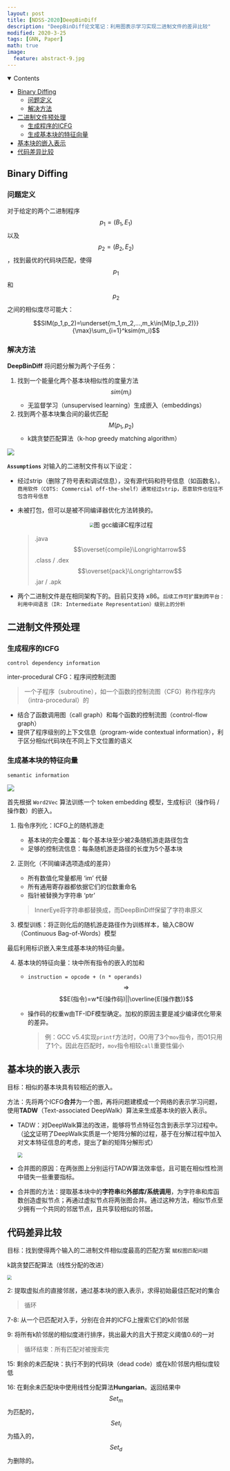 ```yaml
---
layout: post
title: [NDSS-2020]DeepBinDiff
description: "DeepBinDiff论文笔记：利用图表示学习实现二进制文件的差异比较"
modified: 2020-3-25
tags: [GNN, Paper]
math: true
image:
  feature: abstract-9.jpg
---
```

<details open><!-- 可选open -->
<summary>Contents</summary>
<div markdown="1">
<!-- TOC -->

- [Binary Diffing](#binary-diffing)
    - [问题定义](#%E9%97%AE%E9%A2%98%E5%AE%9A%E4%B9%89)
    - [解决方法](#%E8%A7%A3%E5%86%B3%E6%96%B9%E6%B3%95)
- [二进制文件预处理](#%E4%BA%8C%E8%BF%9B%E5%88%B6%E6%96%87%E4%BB%B6%E9%A2%84%E5%A4%84%E7%90%86)
    - [生成程序的ICFG](#%E7%94%9F%E6%88%90%E7%A8%8B%E5%BA%8F%E7%9A%84icfg)
    - [生成基本块的特征向量](#%E7%94%9F%E6%88%90%E5%9F%BA%E6%9C%AC%E5%9D%97%E7%9A%84%E7%89%B9%E5%BE%81%E5%90%91%E9%87%8F)
- [基本块的嵌入表示](#%E5%9F%BA%E6%9C%AC%E5%9D%97%E7%9A%84%E5%B5%8C%E5%85%A5%E8%A1%A8%E7%A4%BA)
- [代码差异比较](#%E4%BB%A3%E7%A0%81%E5%B7%AE%E5%BC%82%E6%AF%94%E8%BE%83)

<!-- /TOC -->
</div>
</details>

## Binary Diffing

### 问题定义

对于给定的两个二进制程序 $$p_1=(B_1, E_1)$$ 以及 $$p_2=(B_2, E_2)$$ ，找到最优的代码块匹配，使得 $$p_1$$ 和 $$p_2$$ 之间的相似度尽可能大：

$$SIM(p_1,p_2)=\underset{m_1,m_2,...,m_k\in{M(p_1,p_2)}}{\max}\sum_{i=1}^ksim(m_i)$$

### 解决方法

**DeepBinDiff** 将问题分解为两个子任务：

1. 找到一个能量化两个基本块相似性的度量方法 $$sim(m_i)$$ 
   - 无监督学习（unsupervised learning）生成嵌入（embeddings）
2. 找到两个基本块集合间的最优匹配 $$M(p_1,p_2)$$
   - k跳贪婪匹配算法（k-hop greedy matching algorithm）

![](../images/DeepBinDiff.PNG)

**`Assumptions`** 对输入的二进制文件有以下设定：

- 经过strip（删除了符号表和调试信息），没有源代码和符号信息（如函数名）。`商用软件（COTS: Commercial off-the-shelf）通常经过strip，恶意软件也往往不包含符号信息`

- 未被打包，但可以是被不同编译器优化方法转换的。

  <p style="text-align:center"><img src="../images/c_compile.PNG" style="zoom:60%;" />图 gcc编译C程序过程</p>

  > .java $$\overset{compile}\Longrightarrow$$ .class / .dex $$\overset{pack}\Longrightarrow$$ .jar / .apk

- 两个二进制文件是在相同架构下的。目前只支持 x86。`后续工作可扩展到跨平台：利用中间语言（IR: Intermediate Representation）级别上的分析`

## 二进制文件预处理

### 生成程序的ICFG

`control dependency information`

inter-procedural CFG：程序间控制流图

> 一个子程序（subroutine），如一个函数的控制流图（CFG）称作程序内（intra-procedural）的

- 结合了函数调用图（call graph）和每个函数的控制流图（control-flow graph）
- 提供了程序级别的上下文信息（program-wide contextual information），利于区分相似代码块在不同上下文位置的语义

### 生成基本块的特征向量

`semantic information`

<img src="../images/DeepBinDiff.PNG"  />

首先根据 `Word2Vec` 算法训练一个 token embedding 模型，生成标识（操作码 / 操作数）的嵌入。

1. 指令序列化：ICFG上的随机游走
   - 基本块的完全覆盖：每个基本块至少被2条随机游走路径包含
   - 足够的控制流信息：每条随机游走路径的长度为5个基本块

2. 正则化（不同编译选项造成的差异）

   - 所有数值化常量都用 ‘im’ 代替
   - 所有通用寄存器都依据它们的位数重命名
   - 指针被替换为字符串 ‘ptr’

   > InnerEye将字符串都替换成<STR>，而DeepBinDiff保留了字符串原义

3. 模型训练：将正则化后的随机游走路径作为训练样本，输入CBOW（Continuous Bag-of-Words）模型

最后利用标识嵌入来生成基本块的特征向量。

4. 基本块的特征向量：块中所有指令的嵌入的加和

   - `instruction = opcode + (n * operands)` $$\Longrightarrow$$ $$E(指令)=w*E(操作码)||\overline{E(操作数)}$$

   - 操作码的权重w由TF-IDF模型确定。加权的原因主要是减少编译优化带来的差异。

     > 例：GCC v5.4实现`printf`方法时，O0用了3个`mov`指令，而O1只用了1个。因此在匹配时，`mov`指令相较`call`重要性偏小

## 基本块的嵌入表示

目标：相似的基本块具有较相近的嵌入。

方法：先将两个ICFG**合并**为一个图，再将问题建模成一个网络的表示学习问题，使用**TADW**（Text-associated DeepWalk）算法来生成基本块的嵌入表示。

- TADW：对DeepWalk算法的改进，能够将节点特征包含到表示学习过程中。（[论文](https://www.ijcai.org/Proceedings/15/Papers/299.pdf)证明了DeepWalk实质是一个矩阵分解的过程，基于在分解过程中加入对文本特征信息的考虑，提出了新的矩阵分解形式）

  <img src="../images/graph_merge_reason.PNG" style="zoom:70%;" />

- 合并图的原因：在两张图上分别运行TADW算法效率低，且可能在相似性检测中错失一些重要指标。

- 合并图的方法：提取基本块中的**字符串**和**外部库/系统调用**，为字符串和库函数创造虚拟节点；再通过虚拟节点将两张图合并。通过这种方法，相似节点至少拥有一个共同的邻居节点，且共享较相似的邻居。

## 代码差异比较

目标：找到使得两个输入的二进制文件相似度最高的匹配方案	`赋权图匹配问题`

k跳贪婪匹配算法（线性分配的改进）

<img src="../images/khopGM.PNG" style="zoom:65%;" />

2: 提取虚拟点的直接邻居，通过基本块的嵌入表示，求得初始最佳匹配对的集合

> 循环

7-8: 从一个已匹配对入手，分别在合并的ICFG上搜索它们的k阶邻居

9: 将所有k阶邻居的相似度进行排序，挑出最大的且大于预定义阈值0.6的一对

> 循环结束：所有匹配对被搜索完

15: 剩余的未匹配块：执行不到的代码块（dead code）或在k阶邻居内相似度较低

16: 在剩余未匹配块中使用线性分配算法**Hungarian**。返回结果中$$Set_m$$为匹配的，$$Set_i$$为插入的，$$Set_d$$为删除的。
